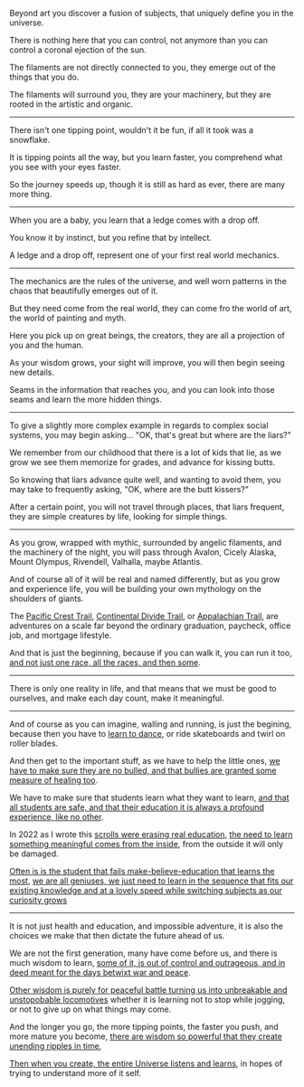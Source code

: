 Beyond art you discover a fusion of subjects,
that uniquely define you in the universe.

There is nothing here that you can control,
not anymore than you can control a coronal ejection of the sun.

The filaments are not directly connected to you,
they emerge out of the things that you do.

The filaments will surround you, they are your machinery,
but they are rooted in the artistic and organic.

---

There isn't one tipping point,
wouldn't it be fun, if all it took was a snowflake.

It is tipping points all the way,
but you learn faster, you comprehend what you see with your eyes faster.

So the journey speeds up,
though it is still as hard as ever, there are many more thing.

---

When you are a baby,
you learn that a ledge comes with a drop off.

You know it by instinct,
but you refine that by intellect.

A ledge and a drop off,
represent one of your first real world mechanics.

---

The mechanics are the rules of the universe,
and well worn patterns in the chaos that beautifully emerges out of it.

But they need come from the real world,
they can come fro the world of art, the world of painting and myth.

Here you pick up on great beings, the creators,
they are all a projection of you and the human.

As your wisdom grows, your sight will improve,
you will then begin seeing new details.

Seams in the information that reaches you,
and you can look into those seams and learn the more hidden things.

---

To give a slightly more complex example in regards to complex social systems,
you may begin asking... "OK, that's great but where are the liars?"

We remember from our childhood that there is a lot of kids that lie,
as we grow we see them memorize for grades, and advance for kissing butts.

So knowing that liars advance quite well, and wanting to avoid them,
you may take to frequently asking, "OK, where are the butt kissers?"

After a certain point, you will not travel through places,
that liars frequent, they are simple creatures by life, looking for simple things.

---

As you grow, wrapped with mythic, surrounded by angelic filaments,
and the machinery of the night, you will pass through Avalon, Cicely Alaska, Mount Olympus, Rivendell, Valhalla, maybe Atlantis.

And of course all of it will be real and named differently,
but as you grow and experience life, you will be building your own mythology on the shoulders of giants.

The [Pacific Crest Trail][1], [Continental Divide Trail][2], or [Appalachian Trail][3],
are adventures on a scale far beyond the ordinary graduation, paycheck, office job, and mortgage lifestyle.

And that is just the beginning, because if you can walk it,
you can run it too, [and not just one race, all the races, and then some][4].

---

There is only one reality in life,
and that means that we must be good to ourselves, and make each day count, make it meaningful.

---

And of course as you can imagine, walling and running, is just the begining,
because then you have to [learn to dance][5], or ride skateboards and twirl on roller blades.

And then get to the important stuff, as we have to help the little ones,
[we have to make sure they are no bulled, and that bullies are granted some measure of healing too][6].

We have to make sure that students learn what they want to learn,
[and that all students are safe, and that their education it is always a profound experience, like no other][7].

In 2022 as I wrote this [scrolls were erasing real education][8],
[the need to learn something meaningful comes from the inside][9], from the outside it will only be damaged.

[Often is is the student that fails make-believe-education that learns the most][10],
[we are all geniuses, we just need to learn in the sequence that fits our existing knowledge and at a lovely speed while switching subjects as our curiosity grows][11]

---

It is not just health and education, and impossible adventure,
it is also the choices we make that then dictate the future ahead of us.

We are not the first generation, many have come before us, and there is much wisdom to learn,
[some of it, is out of control and outrageous, and in deed meant for the days betwixt war and peace][12].

[Other wisdom is purely for peaceful battle turning us into unbreakable and unstopobable locomotives][13]
whether it is learning not to stop while jogging, or not to give up on what things may come.

And the longer you go, the more tipping points, the faster you push, and more mature you become,
[there are wisdom so powerful that they create unending ripples in time][14],

[Then when you create, the entire Universe listens and learns][15],
in hopes of trying to understand more of it self.

[1]: https://www.youtube.com/watch?v=Pj_IVO32ONo
[2]: https://www.youtube.com/watch?v=1ewQvcGhQAA
[3]: https://www.youtube.com/watch?v=hPSvdKTEZug
[4]: https://www.youtube.com/watch?v=WnoziOPQ3HA
[5]: https://www.youtube.com/watch?v=Dc6B14K1SZ8
[6]: https://www.youtube.com/watch?v=sa1iS1MqUy4
[7]: https://www.youtube.com/watch?v=Mwx3RvDWvDM
[8]: https://www.youtube.com/watch?v=rKS_HhdSJ_4
[9]: https://www.youtube.com/watch?v=sxyKNMrhEvY
[10]: https://www.youtube.com/watch?v=9M4tdMsg3ts
[11]: https://www.youtube.com/watch?v=mQPEZdBTOeE
[12]: https://www.youtube.com/watch?v=k6_QUhUPrF4
[13]: https://www.youtube.com/watch?v=31lUwuhE8pc
[14]: https://www.youtube.com/watch?v=EknD3KRtgDk
[15]: https://www.youtube.com/watch?v=wxmRulRQsLc
